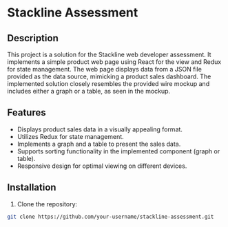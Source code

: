 # Stackline Assessment

## Description

This project is a solution for the Stackline web developer assessment. It implements a simple product web page using React for the view and Redux for state management. The web page displays data from a JSON file provided as the data source, mimicking a product sales dashboard. The implemented solution closely resembles the provided wire mockup and includes either a graph or a table, as seen in the mockup.

## Features

- Displays product sales data in a visually appealing format.
- Utilizes Redux for state management.
- Implements a graph and a table to present the sales data.
- Supports sorting functionality in the implemented component (graph or table).
- Responsive design for optimal viewing on different devices.

## Installation

1. Clone the repository:

```bash
git clone https://github.com/your-username/stackline-assessment.git
